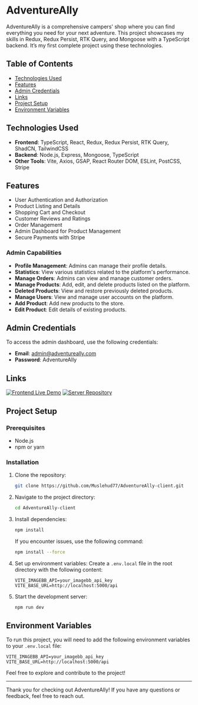 
# AdventureAlly

AdventureAlly is a comprehensive campers' shop where you can find everything you need for your next adventure. This project showcases my skills in Redux, Redux Persist, RTK Query, and Mongoose with a TypeScript backend. It’s my first complete project using these technologies.

## Table of Contents
- [Technologies Used](#technologies-used)
- [Features](#features)
- [Admin Credentials](#admin-credentials)
- [Links](#links)
- [Project Setup](#project-setup)
- [Environment Variables](#environment-variables)


## Technologies Used
- **Frontend**: TypeScript, React, Redux, Redux Persist, RTK Query, ShadCN, TailwindCSS
- **Backend**: Node.js, Express, Mongoose, TypeScript
- **Other Tools**: Vite, Axios, GSAP, React Router DOM, ESLint, PostCSS, Stripe

## Features
- User Authentication and Authorization
- Product Listing and Details
- Shopping Cart and Checkout
- Customer Reviews and Ratings
- Order Management
- Admin Dashboard for Product Management
- Secure Payments with Stripe

### Admin Capabilities
- **Profile Management**: Admins can manage their profile details.
- **Statistics**: View various statistics related to the platform's performance.
- **Manage Orders**: Admins can view and manage customer orders.
- **Manage Products**: Add, edit, and delete products listed on the platform.
- **Deleted Products**: View and restore previously deleted products.
- **Manage Users**: View and manage user accounts on the platform.
- **Add Product**: Add new products to the store.
- **Edit Product**: Edit details of existing products.

## Admin Credentials
To access the admin dashboard, use the following credentials:

- **Email**: admin@adventureally.com
- **Password**: AdventureAlly

## Links

[![Frontend Live Demo](https://img.shields.io/badge/Frontend%20Live%20Demo-AdventureAlly-blue?style=for-the-badge&logo=appveyor)](https://adventure-ally-client.vercel.app/)
[![Server Repository](https://img.shields.io/badge/Server%20Repository-AdventureAlly-blue?style=for-the-badge&logo=github)](https://github.com/Muslehud77/AdventureAlly-Server)

## Project Setup

### Prerequisites
- Node.js
- npm or yarn

### Installation
1. Clone the repository:

   ```sh
   git clone https://github.com/Muslehud77/AdventureAlly-client.git
   ```

2. Navigate to the project directory:

   ```sh
   cd AdventureAlly-client
   ```

3. Install dependencies:

   ```sh
   npm install
   ```

   If you encounter issues, use the following command:

   ```sh
   npm install --force
   ```

4. Set up environment variables:
   Create a `.env.local` file in the root directory with the following content:

   ```env
   VITE_IMAGEBB_API=your_imagebb_api_key
   VITE_BASE_URL=http://localhost:5000/api
   ```

5. Start the development server:

   ```sh
   npm run dev
   ```

## Environment Variables
To run this project, you will need to add the following environment variables to your `.env.local` file:

```env
VITE_IMAGEBB_API=your_imagebb_api_key
VITE_BASE_URL=http://localhost:5000/api
```



Feel free to explore and contribute to the project!




---

Thank you for checking out AdventureAlly! If you have any questions or feedback, feel free to reach out.


